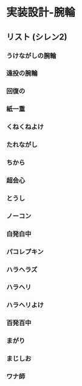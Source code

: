 ﻿実装設計-腕輪
==========


リスト (シレン2)
----------

### うけながしの腕輪

### 遠投の腕輪

### 回復の

### 紙一重

### くねくねよけ

### たれながし

### ちから

### 超会心

### とうし

### ノーコン

### 白発白中

### パコレプキン

### ハラヘラズ

### ハラヘリ

### ハラヘリよけ

### 百発百中

### まがり

### まじしお

### ワナ師

















